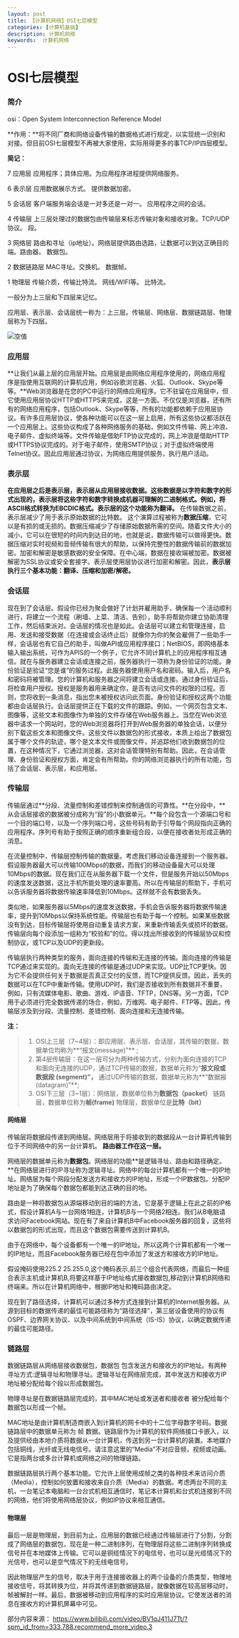 ```yaml
---
layout: post
title: 【计算机网络】OSI七层模型
categories: [计算机基础]
description: 计算机网络
keywords:  计算机网络
---
```


# OSI七层模型

### 简介

osi：Open System Interconnection Reference Model

**作用：**将不同厂商和网络设备传输的数据格式进行规定，以实现统一识别和对接。但目前OSI七层模型不再被大家使用，实际用得更多的事TCP/IP四层模型。

**简记：**

7 应用层  应用程序；具体应用。为应用程序进程提供网络服务。

6 表示层  应用数据展示方式。 提供数据加密。

5 会话层  客户端服务端会话是一对多还是一对一。 应用程序之间的会话。

4 传输层   上三层处理过的数据包由传输层来标志传输对象和接收对象。TCP/UDP协议。 段。

3 网络层  路由和寻址（ip地址）。网络层提供路由选路，让数据可以到达正确目的端。路由器。 数据包。

2 数据链路层  MAC寻址。交换机。 数据帧。

1 物理层  传输介质，传输比特流。 网线/WIFI等。 比特流。

一般分为上三层和下四层来记忆。

应用层、表示层、会话层统一称为：上三层。传输层、网络层、数据链路层、物理层称为下四层。

![空值](/images/posts/network/osi.png)

### 应用层

**让我们从最上层的应用层开始。应用层是由网络应用程序使用的，网络应用程序是指使用互联网的计算机应用，例如谷歌浏览器、火狐、Outlook、Skype等等。**Web浏览器是在您的PC中运行的网络应用程序。它不驻留在应用层中，但它使用应用层协议HTTP或HTTPS来完成，这是一方面。不仅仅是浏览器，还有所有的网络应用程序，包括Outlook、Skype等等，所有的功能都依赖于应用层协议。有许多应用层协议，使各种功能可以在这一层上启用，所有这些协议都活跃在一个应用层上。这些协议构成了各种网络服务的基础，例如文件传输、网上冲浪、电子邮件、虚拟终端等。文件传输是借助FTP协议完成的，网上冲浪是借助HTTP或HTTPS协议完成的。对于电子邮件，使用SMTP协议；对于虚拟终端使用Telnet协议。因此应用层通过协议，为网络应用提供服务，执行用户活动。

### 表示层

**在应用层之后是表示层，表示层从应用层接收数据。这些数据是以字符和数字的形式出现的，表示层将这些字符和数字转换成机器可理解的二进制格式。例如，将ASCII格式转换为EBCDIC格式。表示层的这个功能称为翻译。**
在传输数据之前，表示层减少了用于表示原始数据的比特数。 这个演算过程被称为**数据压缩**，它可以是有损的或无损的。数据压缩减少了存储原始数据所需的空间。随着文件大小的减小，它可以在很短的时间内到达目的地，也就是说，数据传输可以做得更快。数据压缩对实时视频和音频传输有很大的帮助，以保持完整性的数据传输前的数据加密。加密和解密是敏感数据的安全保障。在中心端，数据在接收端被加密。数据被解密为SSL协议或安全套接字。表示层使用层协议进行加密和解密。因此，**表示层执行三个基本功能：翻译、压缩和加密/解密。**

### 会话层

现在到了会话层。假设你已经为聚会做好了计划并雇用助手，确保每一个活动顺利进行，将建立一个流程（刷墙、上菜、清洁、告别），助手将帮助你建立协助清理工作，然后结束派对。会话层的情况也是如此。会话层可以建立和管理连接，启用、发送和接受数据（在连接或会话终止后）就像你为你的聚会雇佣了一些助手一样，会话层也有它自己的助手，叫做API或应用程序接口；NetBIOS，即网络基本输入输出系统，可作为APIS的一个例子，它允许不同计算机上的应用程序相互通信。就在与服务器建立会话或连接之前，服务器执行一项称为身份验证的功能。身份验证是验证“您是谁”的服务过程。此服务器使用用户名和密码。输入后，用户名和密码将被管理。您的计算机和服务器之间将建立会话或连接。通过身份验证后，将检查用户授权。授权是服务器用来确定你，是否有访问文件的权限的过程。否则，您将收到一条消息，指出您未被授权访问此页面。身份验证和授权这两个功能都由会话层执行。会话层提供正在下载的文件的跟踪。例如，一个网页包含文本、图像等，这些文本和图像作为单独的文件存储在Web服务器上。当您在Web浏览器中请求一个网站时，您的Web浏览器将打开到Web服务器的单独会话，以便分别下载这些文本和图像文件。这些文件以数据包的形式接收，本质上给出了数据包属于哪个文件的轨迹，哪个是文本文件或图像文件，并追踪他们收到数据包的位置，在这种情况下，它通过浏览器，这对会话管理特别有帮助。因此，在会话管理、身份验证和授权方面，肯定会有所帮助。你的网络浏览器执行的所有功能，包括了会话层、表示层，和应用层。

### 传输层

传输层通过**分段、流量控制和差错控制来控制通信的可靠性。**在分段中，**从会话层接收的数据被分成称为“段”的小数据单元。**每个段包含一个源端口号和一个目的端口号，以及一个序列端口号，这些号码有助于引导每个网段指向正确的应用程序。序列号有助于按照正确的顺序重新组合段，以便在接收者处形成正确的消息。

在流量控制中，传输层控制传输的数据量。考虑我们移动设备连接到一个服务器。假设服务器最大可以传输100Mbps的数据，而我们的移动设备最大可以处理10Mbps的数据。现在我们正在从服务器下载一个文件，但是服务开始以50Mbps的速度发送数据，这比手机所能处理的速率要高。所以在传输层的帮助下，手机可以告诉服务器将数据传输速率降低到10Mbps。这样就不会有数据丢失。

类似地，如果服务器以5Mbps的速度发送数据，手机会告诉服务器将数据传输速率，提升到10Mbps以保持系统性能。传输层也有助于每一个控制。如果某些数据没有到达，目标传输层将使用自动重复请求方案，来重新传输丢失或损坏的数据。传输层向每个段添加一组称为“校验和”的位。得以找出所接收到的传输层协议和控制协议，或TCP以及UDP的更新段。

传输层执行两种类型的服务，面向连接的传输和无连接的传输。面向连接的传输是TCP通过来实现的。面向无连接的传输是通过UDP来实现。UDP比TCP更快。因为它不会提供任何关于数据是否真正交付的反馈，而TCP提供反馈。因此，丢失的数据可以在TCP中重新传输。使用UDP时，我们是否接收到所有数据并不重要，例如，只有流媒体电影、歌曲、游戏、IP语音、TFTP，DNS等。另一方面，TCP用于必须进行完全数据传递的场合，例如，万维网、电子邮件、FTP等。因此，传输层涉及到分段、流量控制、差错控制、面向连接和无连接传输。

**注：**

> 1. OSI上三层（7~4层）：即应用层、表示层、会话层，其传输的数据，数据单位均称为**“报文(message)”**  ;
> 2. 第4层传输层：在这一层可分为两种传输方式，分别为面向连接的TCP和面向无连接的UDP，通过TCP传输的数据，数据单元称为“**报文段或数据段 (segment)”，**    通过UDP传输的数据，数据单元称为**“数据报(datagram)”**;
> 3. OSI下三层（3~1层）：网络层，数据单位称为**数据包（packet）** 链路层，数据单位称为**帧(frame)**    物理层，数据单位是**比特（bit）**

#### 网络层

传输层将数据段传递到网络层。网络层用于将接收到的数据段从一台计算机传输到位于不同网络中的另一台计算机。 **路由器工作在这一层。**

网络层的数据单元称为**数据包**。网络层的功能**是逻辑寻址、路由和路径确定。**在网络层进行的IP寻址称为逻辑寻址。网络中的每台计算机都有一个唯一的IP地址。网络层为每个网段分配发送方和接收方的IP地址，形成一个IP数据包。分配IP地址是为了确保每个数据包都能到达正确的目的地。

路由是一种将数据包从源端移动到目的端的方法，它是基于逻辑上在此之前的IP格式，假设计算机A与一台网络1相连，计算机B与一个网络2相连。我们从B电脑请求访问Facebook网站。现在有了来自计算机B中Facebook服务器的回复，这些将以数据包的形式出现，而且这个数据包需要传送到计算机B。

由于在网络中，每个设备都有一个唯一的IP地址。所以这两个计算机都有一个唯一的IP地址，而且Facebook服务器已经在包中添加了发送方和接收方的IP地址。

假设掩码使用225.2 25.255.0,这个掩码表示,前三个组合代表网络，而最后一种组合表示主机或计算机B,将要这样基于IP地址格式接收数据包,移动到计算机B网络和终端来。所以在计算机网络中，根据IP地址和掩码路由决定。

现在到了路径选择，计算机可以通过多种方式连接到计算机的Internet服务器。从源到目标的数据传递的最佳可能路径称为“路径选择”，第三层设备使用的协议有OSPF、边界网关协议、以及中间系统到中间系统（IS-IS）协议，以确定数据传递的最佳可能路径。

### 链路层

数据链路层从网络层接收数据包，数据包 包含发送方和接收方的IP地址。有两种寻址方式:逻辑寻址和物理寻址。逻辑寻址在网络层完成，其中发送方和接收方IP地址被分配给每个段以形成数据包。

物理寻址是在数据链路层完成的，其中MAC地址或发送者和接收者 被分配给每个数据包以形成一个帧。

MAC地址是由计算机制造商嵌入到计算机的网卡中的十二位字母数字号码。数据链路层中的数据单元称为 帧 数据。链路层作为计算机的软件网络接口卡嵌入，以及提供经由本地介质将数据从一台计算机，传送到另一台计算机的装置。本地媒介包括铜线，光纤或无线电信号。请注意这里的“Media”不对应音频，视频或动画。它是指两台或多台计算机或网络之间的物理链路。

数据链路层执行两个基本功能。它允许上层使用成帧之类的各种技术来访问介质（Media），控制如何放置和接收来自介质（Media）的数据。考虑两台不同的主机，一台笔记本电脑和一台台式机相互通信时，笔记本计算机和台式机连接到不同的网络，他们将使用网络层协议，例如IP协议来相互通信。

#### 物理层

最后一层是物理层，到目前为止，应用层的数据已经通过传输层进行了分割，分割成了网络层的数据包，现在是一种二进制序列，在物理层将这些二进制序列转换成信号并在本地媒体上传输。它可以是铜缆情况下的电信号，也可以是光缆情况下的光信号，也可以是空气情况下的无线电信号。

因此物理层产生的信号，取决于用于连接接收器上的两个设备的介质类型，物理地接收信号，将其转换为位，并将其传递到数据链路层，就像数据在较高层移动时，帧被解封一样。最后，数据被移动到应用程序的实时应用层协议。它使发送者的消息在接收方的计算机屏幕中可见。



部分内容来源： https://www.bilibili.com/video/BV1qJ411J7Tt/?spm_id_from=333.788.recommend_more_video.3